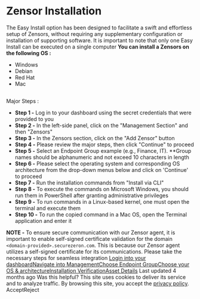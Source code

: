 # Zensor Installation
The Easy Install option has been designed to facilitate a swift and effortless setup of Zensors, without requiring any supplementary configuration or installation of supporting software. It is important to note that only one Easy Install can be executed on a single computer 
**You can install a Zensors on the following OS :**
  * Windows
  * Debian
  * Red Hat
  * Mac


## 
[](https://docs.zeron.one/cyber-risk-posture-management-platform-cprm/zensor-installation#major-steps)
Major Steps : 
  * **Step 1 -** Log in to your dashboard using the secret credentials that were provided to you
  * **Step 2 -** In the left-side panel, click on the "Management Section" and then "Zensors"
  * **Step 3 -** In the Zensors section, click on the "Add Zensor" button
  * **Step 4 -** Please review the major steps, then click "Continue" to proceed
  * **Step 5 -** Select an Endpoint Group example (e.g., Finance, IT). **Group names should be alphanumeric and not exceed 10 characters in length
  * **Step 6 -** Please select the operating system and corresponding OS architecture from the drop-down menus below and click on 'Continue' to proceed
  * **Step 7 -** Run the installation commands from "Install via CLI"
  * **Step 8 -** To execute the commands on Microsoft Windows, you should run them in PowerShell after granting administrative privileges 
  * **Step 9 -** To run commands in a Linux-based kernel, one must open the terminal and execute them
  * **Step 10 -** To run the copied command in a Mac OS, open the Terminal application and enter it 


**NOTE -** To ensure secure communication with our Zensor agent, it is important to enable self-signed certificate validation for the domain `<domain-provided>.securezeron.com`. This is because our Zensor agent utilizes a self-signed certificate for its communications. Please take the necessary steps for seamless integration 
[Login into your dashboard](https://docs.zeron.one/cyber-risk-posture-management-platform-cprm/zensor-installation/login-into-your-dashboard)[Navigate into Management](https://docs.zeron.one/cyber-risk-posture-management-platform-cprm/zensor-installation/navigate-into-management)[Choose Endpoint Group](https://docs.zeron.one/cyber-risk-posture-management-platform-cprm/zensor-installation/choose-endpoint-group)[Choose your OS & architecture](https://docs.zeron.one/cyber-risk-posture-management-platform-cprm/zensor-installation/choose-your-os-and-architecture)[Installation Verification](https://docs.zeron.one/cyber-risk-posture-management-platform-cprm/zensor-installation/installation-verification)[Asset Details](https://docs.zeron.one/cyber-risk-posture-management-platform-cprm/zensor-installation/asset-details)
Last updated 4 months ago
Was this helpful?
This site uses cookies to deliver its service and to analyze traffic. By browsing this site, you accept the [privacy policy](https://zeron.one/privacy-policy/).
AcceptReject
